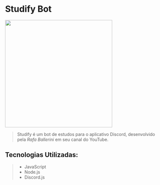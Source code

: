 # Studify Bot

<img src="https://cdn.discordapp.com/attachments/884155938985111702/1075930107014815824/bot.PNG" width="350px">

> Studify é um bot de estudos para o aplicativo Discord, desenvolvido pela <i>Rafa Ballerini</i> em seu canal do YouTube.

## Tecnologias Utilizadas:
> - JavaScript
> - Node.js
> - Discord.js

<br>